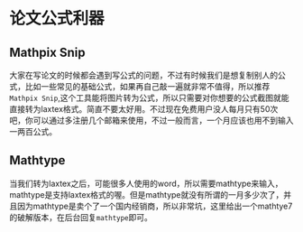 # 论文公式利器  

## Mathpix Snip  

大家在写论文的时候都会遇到写公式的问题，不过有时候我们是想复制别人的公式，比如一些常见的基础公式，如果再自己敲一遍就非常不值得，所以推荐`Mathpix Snip`,这个工具能将图片转为公式，所以只需要对你想要的公式截图就能直接转为laxtex格式。简直不要太好用。不过现在免费用户没人每月只有50次吧，你可以通过多注册几个邮箱来使用，不过一般而言，一个月应该也用不到输入一两百公式。   

## Mathtype  

当我们转为laxtex之后，可能很多人使用的word，所以需要mathtype来输入，mathtype是支持laxtex格式的喔。但是mathtype就没有所谓的一月多少次了，并且因为mathtype是卖个了一个国内经销商，所以非常坑，这里给出一个mathtye7的破解版本，在后台回复`mathtype`即可。

